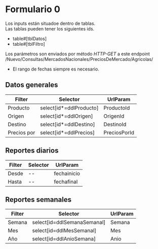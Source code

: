 # Formulario 0
Los inputs están situadoe dentro de tablas.  
Las tablas pueden tener los siguientes ids.
- table#[tblDatos]
- table#[tblFiltro]

Los parámetros son enviados por método *HTTP-GET* a este endpoint /Nuevo/Consultas/MercadosNacionales/PreciosDeMercado/Agricolas/

- El rango de fechas siempre es necesario.


## Datos generales

| Filter | Selector | UrlParam |
|--|--|--|
| Producto | select[id*=ddlProducto] | ProductoId |
| Origen | select[id*=ddlOrigen] | OrigenId |
| Destino | select[id*=ddlDestino] | DestinoId |
| Precios por | select[id*=ddlPrecios] | PreciosPorId |

## Reportes diarios

| Filter | Selector | UrlParam |
|--|--|--|
| Desde | -- | fechainicio | 
| Hasta | -- | fechafinal |

## Reportes semanales
| Filter | Selector | UrlParam |
|--|--|--|
| Semana | select[id=ddlSemanaSemanal] | Semana |
| Mes | select[id=ddlMesSemanal] | Mes |
| Año | select[id=ddlAnioSemana] | Anio |